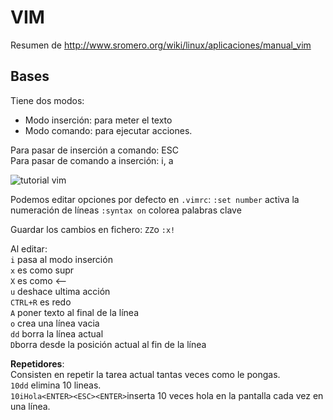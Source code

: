 # VIM
Resumen de <http://www.sromero.org/wiki/linux/aplicaciones/manual_vim>

## Bases
Tiene dos modos:

* Modo inserción: para meter el texto
* Modo comando: para ejecutar acciones.

Para pasar de inserción a comando: ESC  
Para pasar de comando a inserción: i, a

![tutorial vim](http://www.sromero.org/wiki/_media/linux/aplicaciones/vimman/vm_modos.png)

Podemos editar opciones por defecto en `.vimrc`:
`:set number` activa la numeración de líneas
`:syntax on` colorea palabras clave

Guardar los cambios en fichero:
`ZZ`o `:x!`

Al editar:  
`i` pasa al modo inserción  
`x` es como supr  
`X` es como <--  
`u` deshace ultima acción  
`CTRL+R` es redo  
`A` poner texto al final de la línea  
`o` crea una línea vacia  
`dd` borra la línea actual  
`D`borra desde la posición actual al fin de la línea

**Repetidores**:  
Consisten en repetir la tarea actual tantas veces como le pongas.  
`10dd` elimina 10 lineas.  
`10iHola<ENTER><ESC><ENTER>`inserta 10 veces hola en la pantalla cada vez en una línea.
